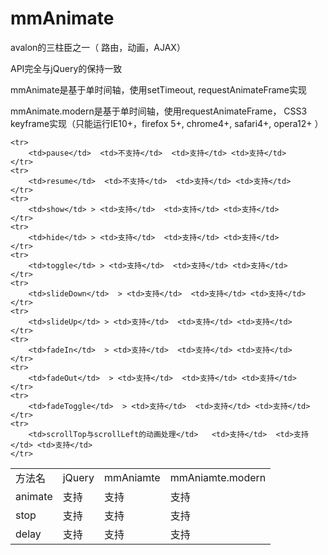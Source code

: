 mmAnimate
=========

avalon的三柱臣之一（ 路由，动画，AJAX）

<p>API完全与jQuery的保持一致</p>
<p>mmAnimate是基于单时间轴，使用setTimeout, requestAnimateFrame实现</p>
<p>mmAnimate.modern是基于单时间轴，使用requestAnimateFrame， CSS3 keyframe实现（只能运行IE10+，firefox 5+, chrome4+, safari4+, opera12+ ）</p>
<table width="90%">
    <tr> 
        <td>方法名</td>  <td>jQuery</td> <td>mmAniamte</td> <td>mmAniamte.modern</td>
    </tr>
    <tr> 
        <td>animate</td>  <td>支持</td>  <td>支持</td> <td>支持</td>
    </tr>
    <tr> 
        <td>stop</td>  <td>支持</td>  <td>支持</td> <td>支持</td>
    </tr>
    <tr> 
        <td>delay</td> <td>支持</td>  <td>支持</td> <td>支持</td>
    </tr>

    <tr> 
        <td>pause</td>  <td>不支持</td>  <td>支持</td> <td>支持</td>
    </tr>
    <tr> 
        <td>resume</td>  <td>不支持</td>  <td>支持</td> <td>支持</td>
    </tr>
    <tr> 
        <td>show</td> > <td>支持</td>  <td>支持</td> <td>支持</td>
    </tr>
    <tr> 
        <td>hide</td> > <td>支持</td>  <td>支持</td> <td>支持</td>
    </tr>
    <tr> 
        <td>toggle</td> > <td>支持</td>  <td>支持</td> <td>支持</td>
    </tr>
    <tr> 
        <td>slideDown</td>  > <td>支持</td>  <td>支持</td> <td>支持</td>
    </tr>
    <tr> 
        <td>slideUp</td> > <td>支持</td>  <td>支持</td> <td>支持</td>
    </tr>
    <tr> 
        <td>fadeIn</td>  > <td>支持</td>  <td>支持</td> <td>支持</td>
    </tr>
    <tr> 
        <td>fadeOut</td>  > <td>支持</td>  <td>支持</td> <td>支持</td>
    </tr>
    <tr> 
        <td>fadeToggle</td>  > <td>支持</td>  <td>支持</td> <td>支持</td>
    </tr>
    <tr> 
        <td>scrollTop与scrollLeft的动画处理</td>   <td>支持</td>  <td>支持</td> <td>支持</td>
    </tr>
</table>
